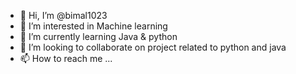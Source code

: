 - 👋 Hi, I’m @bimal1023
- 👀 I’m interested in Machine learning
- 🌱 I’m currently learning Java & python
- 💞️ I’m looking to collaborate on project related to python and java
- 📫 How to reach me ...

<!---
bimal1023/bimal1023 is a ✨ special ✨ repository because its `README.md` (this file) appears on your GitHub profile.
You can click the Preview link to take a look at your changes.
--->
